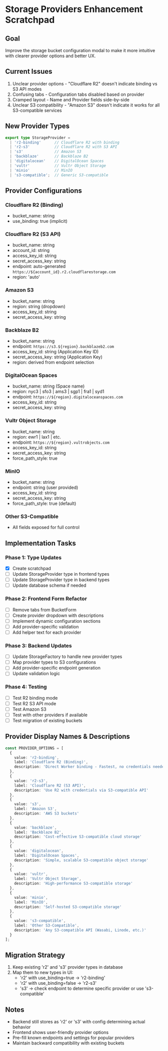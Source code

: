 # Storage Providers Enhancement Scratchpad

## Goal
Improve the storage bucket configuration modal to make it more intuitive with clearer provider options and better UX.

## Current Issues
1. Unclear provider options - "Cloudflare R2" doesn't indicate binding vs S3 API modes
2. Confusing tabs - Configuration tabs disabled based on provider
3. Cramped layout - Name and Provider fields side-by-side
4. Unclear S3 compatibility - "Amazon S3" doesn't indicate it works for all S3-compatible services

## New Provider Types
```typescript
export type StorageProvider = 
  | 'r2-binding'      // Cloudflare R2 with binding
  | 'r2-s3'           // Cloudflare R2 with S3 API
  | 's3'              // Amazon S3
  | 'backblaze'       // Backblaze B2
  | 'digitalocean'    // DigitalOcean Spaces
  | 'vultr'           // Vultr Object Storage
  | 'minio'           // MinIO
  | 's3-compatible';  // Generic S3-compatible
```

## Provider Configurations

### Cloudflare R2 (Binding)
- bucket_name: string
- use_binding: true (implicit)

### Cloudflare R2 (S3 API)
- bucket_name: string
- account_id: string
- access_key_id: string
- secret_access_key: string
- endpoint: auto-generated `https://${account_id}.r2.cloudflarestorage.com`
- region: 'auto'

### Amazon S3
- bucket_name: string
- region: string (dropdown)
- access_key_id: string
- secret_access_key: string

### Backblaze B2
- bucket_name: string
- endpoint: `https://s3.${region}.backblazeb2.com`
- access_key_id: string (Application Key ID)
- secret_access_key: string (Application Key)
- region: derived from endpoint selection

### DigitalOcean Spaces
- bucket_name: string (Space name)
- region: nyc3 | sfo3 | ams3 | sgp1 | fra1 | syd1
- endpoint: `https://${region}.digitaloceanspaces.com`
- access_key_id: string
- secret_access_key: string

### Vultr Object Storage
- bucket_name: string
- region: ewr1 | lax1 | etc.
- endpoint: `https://${region}.vultrobjects.com`
- access_key_id: string
- secret_access_key: string
- force_path_style: true

### MinIO
- bucket_name: string
- endpoint: string (user provided)
- access_key_id: string
- secret_access_key: string
- force_path_style: true (default)

### Other S3-Compatible
- All fields exposed for full control

## Implementation Tasks

### Phase 1: Type Updates
- [x] Create scratchpad
- [ ] Update StorageProvider type in frontend types
- [ ] Update StorageProvider type in backend types
- [ ] Update database schema if needed

### Phase 2: Frontend Form Refactor
- [ ] Remove tabs from BucketForm
- [ ] Create provider dropdown with descriptions
- [ ] Implement dynamic configuration sections
- [ ] Add provider-specific validation
- [ ] Add helper text for each provider

### Phase 3: Backend Updates
- [ ] Update StorageFactory to handle new provider types
- [ ] Map provider types to S3 configurations
- [ ] Add provider-specific endpoint generation
- [ ] Update validation logic

### Phase 4: Testing
- [ ] Test R2 binding mode
- [ ] Test R2 S3 API mode
- [ ] Test Amazon S3
- [ ] Test with other providers if available
- [ ] Test migration of existing buckets

## Provider Display Names & Descriptions
```typescript
const PROVIDER_OPTIONS = [
  {
    value: 'r2-binding',
    label: 'Cloudflare R2 (Binding)',
    description: 'Direct Worker binding - Fastest, no credentials needed'
  },
  {
    value: 'r2-s3',
    label: 'Cloudflare R2 (S3 API)',
    description: 'Use R2 with credentials via S3-compatible API'
  },
  {
    value: 's3',
    label: 'Amazon S3',
    description: 'AWS S3 buckets'
  },
  {
    value: 'backblaze',
    label: 'Backblaze B2',
    description: 'Cost-effective S3-compatible cloud storage'
  },
  {
    value: 'digitalocean',
    label: 'DigitalOcean Spaces',
    description: 'Simple, scalable S3-compatible object storage'
  },
  {
    value: 'vultr',
    label: 'Vultr Object Storage',
    description: 'High-performance S3-compatible storage'
  },
  {
    value: 'minio',
    label: 'MinIO',
    description: 'Self-hosted S3-compatible storage'
  },
  {
    value: 's3-compatible',
    label: 'Other S3-Compatible',
    description: 'Any S3-compatible API (Wasabi, Linode, etc.)'
  }
];
```

## Migration Strategy
1. Keep existing 'r2' and 's3' provider types in database
2. Map them to new types in UI:
   - 'r2' with use_binding=true → 'r2-binding'
   - 'r2' with use_binding=false → 'r2-s3'
   - 's3' → check endpoint to determine specific provider or use 's3-compatible'

## Notes
- Backend still stores as 'r2' or 's3' with config determining actual behavior
- Frontend shows user-friendly provider options
- Pre-fill known endpoints and settings for popular providers
- Maintain backward compatibility with existing buckets